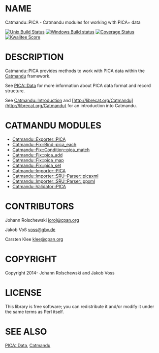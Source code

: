# NAME

Catmandu::PICA - Catmandu modules for working with PICA+ data

[![Unix Build Status](https://travis-ci.org/gbv/Catmandu-PICA.svg)](https://travis-ci.org/gbv/Catmandu-PICA)
[![Windows Build status](https://ci.appveyor.com/api/projects/status/myyyxpobr8kn6aby?svg=true)](https://ci.appveyor.com/project/nichtich/catmandu-pica)
[![Coverage Status](https://coveralls.io/repos/gbv/Catmandu-PICA/badge.svg?branch=main)](https://coveralls.io/r/gbv/Catmandu-PICA?branch=main)
[![Kwalitee Score](http://cpants.cpanauthors.org/dist/Catmandu-PICA.png)](http://cpants.cpanauthors.org/dist/Catmandu-PICA)

# DESCRIPTION

Catmandu::PICA provides methods to work with PICA data within the [Catmandu](https://metacpan.org/pod/Catmandu)
framework.  

See [PICA::Data](https://metacpan.org/pod/PICA%3A%3AData) for more information about PICA data format and record
structure.

See [Catmandu::Introduction](https://metacpan.org/pod/Catmandu%3A%3AIntroduction) and [http://librecat.org/Catmandu](http://librecat.org/Catmandu) for an
introduction into Catmandu.

# CATMANDU MODULES

- [Catmandu::Exporter::PICA](https://metacpan.org/pod/Catmandu%3A%3AExporter%3A%3APICA)
- [Catmandu::Fix::Bind::pica\_each](https://metacpan.org/pod/Catmandu%3A%3AFix%3A%3ABind%3A%3Apica_each)
- [Catmandu::Fix::Condition::pica\_match](https://metacpan.org/pod/Catmandu%3A%3AFix%3A%3ACondition%3A%3Apica_match)
- [Catmandu::Fix::pica\_add](https://metacpan.org/pod/Catmandu%3A%3AFix%3A%3Apica_add)
- [Catmandu::Fix::pica\_map](https://metacpan.org/pod/Catmandu%3A%3AFix%3A%3Apica_map)
- [Catmandu::Fix::pica\_set](https://metacpan.org/pod/Catmandu%3A%3AFix%3A%3Apica_set)
- [Catmandu::Importer::PICA](https://metacpan.org/pod/Catmandu%3A%3AImporter%3A%3APICA)
- [Catmandu::Importer::SRU::Parser::picaxml](https://metacpan.org/pod/Catmandu%3A%3AImporter%3A%3ASRU%3A%3AParser%3A%3Apicaxml)
- [Catmandu::Importer::SRU::Parser::ppxml](https://metacpan.org/pod/Catmandu%3A%3AImporter%3A%3ASRU%3A%3AParser%3A%3Appxml)
- [Catmandu::Validator::PICA](https://metacpan.org/pod/Catmandu%3A%3AValidator%3A%3APICA)

# CONTRIBUTORS

Johann Rolschewski <jorol@cpan.org>

Jakob Voß <voss@gbv.de>

Carsten Klee <klee@cpan.org>

# COPYRIGHT

Copyright 2014- Johann Rolschewski and Jakob Voss

# LICENSE

This library is free software; you can redistribute it and/or modify it under
the same terms as Perl itself.

# SEE ALSO

[PICA::Data](https://metacpan.org/pod/PICA%3A%3AData), [Catmandu](https://metacpan.org/pod/Catmandu)
